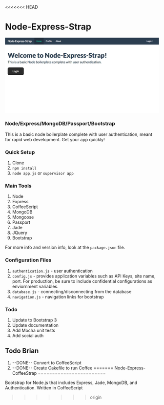 <<<<<<< HEAD
# Node-Express-Strap

![alt tag](/public/img/github_splash.png)
### Node/Express/MongoDB/Passport/Bootstrap

This is a basic node boilerplate complete with user authentication, meant for rapid web development. Get your app quickly!

### Quick Setup

1. Clone
2. `npm install`
3. `node app.js` or `supervisor app`

### Main Tools

1. Node
2. Express
3. CoffeeScript
4. MongoDB
5. Mongoose
6. Passport
7. Jade
8. JQuery
9. Bootstrap

For more info and version info, look at the `package.json` file.

### Configuration Files

1. `authentication.js` - user authentication
2. `config.js` - provides application variables such as API Keys, site name, port. For production, be sure to include confidential configurations as enviornment variables.
3. `database.js` - connecting/disconnecting from the database
4. `navigation.js` - navigation links for bootstrap

### Todo

1. Update to Bootstrap 3
2. Update documentation
3. Add Mocha unit tests
4. Add social auth

## Todo Brian
1. --DONE-- Convert to CoffeeScript
2. --DONE-- Create Cakefile to run Coffee
=======
Node-Express-CoffeeStrap
========================

Bootstrap for Node.js that includes Express, Jade, MongoDB, and Authentication. Written in CoffeeScript
>>>>>>> origin
